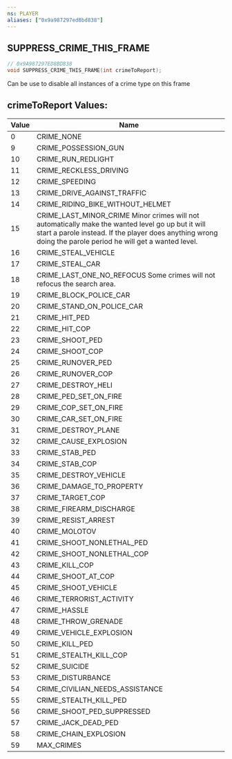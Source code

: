 ```yaml
---
ns: PLAYER
aliases: ["0x9a987297ed8bd838"]
---
```

## SUPPRESS_CRIME_THIS_FRAME

```c
// 0x9A987297ED8BD838
void SUPPRESS_CRIME_THIS_FRAME(int crimeToReport);
```

Can be use to disable all instances of a crime type on this frame

## crimeToReport Values:
| Value | Name |
| --- | --- |
| 0 | CRIME_NONE |
| 9 | CRIME_POSSESSION_GUN |
| 10 | CRIME_RUN_REDLIGHT |
| 11 | CRIME_RECKLESS_DRIVING |
| 12 | CRIME_SPEEDING |
| 13 | CRIME_DRIVE_AGAINST_TRAFFIC |
| 14 | CRIME_RIDING_BIKE_WITHOUT_HELMET |
| 15 | CRIME_LAST_MINOR_CRIME Minor crimes will not automatically make the wanted level go up but it will start a parole instead. If the player does anything wrong doing the parole period he will get a wanted level. |
| 16 | CRIME_STEAL_VEHICLE |
| 17 | CRIME_STEAL_CAR |
| 18 | CRIME_LAST_ONE_NO_REFOCUS Some crimes will not refocus the search area. |
| 19 | CRIME_BLOCK_POLICE_CAR |
| 20 | CRIME_STAND_ON_POLICE_CAR |
| 21 | CRIME_HIT_PED |
| 22 | CRIME_HIT_COP |
| 23 | CRIME_SHOOT_PED |
| 24 | CRIME_SHOOT_COP |
| 25 | CRIME_RUNOVER_PED |
| 26 | CRIME_RUNOVER_COP |
| 27 | CRIME_DESTROY_HELI |
| 28 | CRIME_PED_SET_ON_FIRE |
| 29 | CRIME_COP_SET_ON_FIRE |
| 30 | CRIME_CAR_SET_ON_FIRE |
| 31 | CRIME_DESTROY_PLANE |
| 32 | CRIME_CAUSE_EXPLOSION |
| 33 | CRIME_STAB_PED |
| 34 | CRIME_STAB_COP |
| 35 | CRIME_DESTROY_VEHICLE |
| 36 | CRIME_DAMAGE_TO_PROPERTY |
| 37 | CRIME_TARGET_COP |
| 38 | CRIME_FIREARM_DISCHARGE |
| 39 | CRIME_RESIST_ARREST |
| 40 | CRIME_MOLOTOV |
| 41 | CRIME_SHOOT_NONLETHAL_PED |
| 42 | CRIME_SHOOT_NONLETHAL_COP |
| 43 | CRIME_KILL_COP |
| 44 | CRIME_SHOOT_AT_COP |
| 45 | CRIME_SHOOT_VEHICLE |
| 46 | CRIME_TERRORIST_ACTIVITY |
| 47 | CRIME_HASSLE |
| 48 | CRIME_THROW_GRENADE |
| 49 | CRIME_VEHICLE_EXPLOSION |
| 50 | CRIME_KILL_PED |
| 51 | CRIME_STEALTH_KILL_COP |
| 52 | CRIME_SUICIDE |
| 53 | CRIME_DISTURBANCE |
| 54 | CRIME_CIVILIAN_NEEDS_ASSISTANCE |
| 55 | CRIME_STEALTH_KILL_PED |
| 56 | CRIME_SHOOT_PED_SUPPRESSED |
| 57 | CRIME_JACK_DEAD_PED |
| 58 | CRIME_CHAIN_EXPLOSION |
| 59 | MAX_CRIMES |

